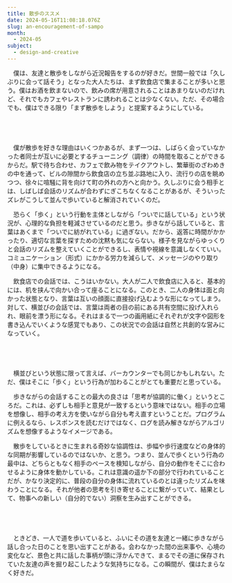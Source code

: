 ```yaml
---
title: 散歩のススメ
date: 2024-05-16T11:08:18.076Z
slug: an-encouragement-of-sampo
month:
  - 2024-05
subject:
  - design-and-creative
---
```

　僕は、友達と散歩をしながら近況報告をするのが好きだ。世間一般では「久しぶりに会って話そう」となった大人たちは、まず飲食店で集まることが多いと思う。僕はお酒を飲まないので、飲みの席が用意されることはあまりないのだけれど、それでもカフェやレストランに誘われることは少なくない。ただ、その場合でも、僕はできる限り「まず散歩をしよう」と提案するようにしている。

###### 　﻿

　僕が散歩を好きな理由はいくつかあるが、まず一つは、しばらく会っていなかった者同士が互いに必要とするチューニング（調律）の時間を取ることができるからだ。駅で待ち合わせ、カフェで飲み物をテイクアウトし、繁華街のざわめきの中を通って、ビルの隙間から飲食店の立ち並ぶ路地に入り、流行りの店を眺めつつ、徐々に喧騒に背を向けて町の外れの方へと向かう。久しぶりに会う相手とは、しばしば会話のリズムが合わずにぎこちなくなることがあるが、そういったズレがこうして並んで歩いていると解消されていくのだ。

　恐らく「歩く」という行動を主体としながら「ついでに話している」という状況が、心理的な負担を軽減させているのだと思う。歩きながら話していると、言葉はあくまで「ついでに紡がれている」に過ぎない。だから、返答に時間がかかったり、適切な言葉を探すための沈黙も気にならない。様子を見ながらゆっくりと会話のリズムを整えていくことができるし、表情や視線を意識しなくていい。コミュニケーション（形式）にかかる労力を減らして、メッセージのやり取り（中身）に集中できるようになる。

　飲食店での会話では、こうはいかない。大人が二人で飲食店に入ると、基本的には、机を挟んで向かい合って座ることになる。このとき、二人の身体は面と向かった状態となり、言葉は互いの顔面に直接投げ込むような形になってしまう。対して、横並びの会話では、言葉は両者の目の前にある共有空間に投げ入れられ、眼前を漂う形になる。それはまるで一つの画用紙にそれぞれが文字や図形を書き込んでいくような感覚でもあり、この状況での会話は自然と共創的な営みになっていく。

###### 　﻿

　横並びという状態に限って言えば、バーカウンターでも同じかもしれない。ただ、僕はそこに「歩く」という行為が加わることがとても重要だと思っている。

　歩きながらの会話することの最大の良さは「思考が協調的に働く」というところだ。これは、必ずしも相手と意見が一致するという意味ではない。相手の立場を想像し、相手の考え方を使いながら自分も考え直すということだ。プログラムに例えるなら、レスポンスを読むだけではなく、ログを読み解きながらアルゴリズムを想像するようなイメージである。

　散歩をしているときに生まれる奇妙な協調性は、歩幅や歩行速度などの身体的な同期が影響しているのではないか、と思う。つまり、並んで歩くという行為の最中は、どちらともなく相手のペースを検知しながら、自分の動作をそこに合わせるように身体を動かしている。これは意識の遥か下の部分で行われていることだが、かなり決定的に、普段の自分の身体に流れているのとは違ったリズムを味わうことになる。それが他者の思考を引き寄せることに繋がっていて、結果として、物事への新しい（自分的でない）洞察を生み出すことができる。

###### 　﻿

　ときどき、一人で道を歩いていると、ふいにその道を友達と一緒に歩きながら話し合った日のことを思い出すことがある。会わなかった間の出来事や、心境の変化など、景色と共に話した事柄が頭に浮かんできて、まるでその道に保存されていた友達の声を掘り起こしたような気持ちになる。この瞬間が、僕はたまらなく好きだ。